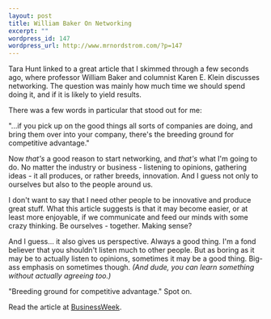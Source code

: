 ```yaml
--- 
layout: post
title: William Baker On Networking
excerpt: ""
wordpress_id: 147
wordpress_url: http://www.mrnordstrom.com/?p=147
---
```

<p>Tara Hunt linked to a great article that I skimmed through a few seconds ago, where professor William Baker and columnist Karen E. Klein discusses networking. The question was mainly how much time we should spend doing it, and if it is likely to yield results.</p>

<p>There was a few words in particular that stood out for me:</p>

<p>"...if you pick up on the good things all sorts of companies are doing, and bring them over into your company, there's the breeding ground for competitive advantage."</p>

<p>Now <em>that's</em> a good reason to start networking, and <em>that's</em> what I'm going to do. No matter the industry or business - listening to opinions, gathering ideas - it all produces, or rather breeds, innovation. And I guess not only to ourselves but also to the people around us.</p>

<p>I don't want to say that I need other people to be innovative and produce great stuff. What this article suggests is that it may become easier, or at least more enjoyable, if we communicate and feed our minds with some crazy thinking. Be ourselves - together. Making sense?</p>

<p>And I guess... it also gives us perspective. Always a good thing. I'm a fond believer that you shouldn't listen much to other people. But as boring as it may be to actually listen to opinions, sometimes it may be a good thing. Big-ass emphasis on sometimes though. <em>(And dude, you can learn something without actually agreeing too.)</em></p>

<p>"Breeding ground for competitive advantage." Spot on.</p>

<p>Read the article at <a href="http://www.businessweek.com/smallbiz/content/aug2008/sb20080811_233552.htm">BusinessWeek</a>.</p>
